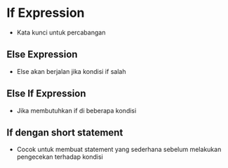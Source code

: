 # If Expression
- Kata kunci untuk percabangan

## Else Expression
- Else akan berjalan jika kondisi if salah

## Else If Expression
- Jika membutuhkan if di beberapa kondisi

## If dengan short statement
- Cocok untuk membuat statement yang sederhana sebelum melakukan pengecekan terhadap kondisi